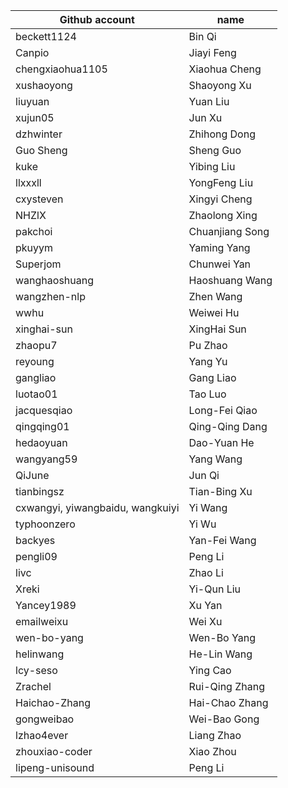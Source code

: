 | Github account | name |
|---|---|
| beckett1124 | Bin Qi |
| Canpio | Jiayi Feng |
| chengxiaohua1105 | Xiaohua Cheng |
| xushaoyong | Shaoyong Xu |
| liuyuan | Yuan Liu |
| xujun05 | Jun Xu |
| dzhwinter | Zhihong Dong |
| Guo Sheng | Sheng Guo |
| kuke | Yibing Liu |
| llxxxll | YongFeng Liu |
| cxysteven | Xingyi Cheng |
| NHZlX | Zhaolong Xing |
| pakchoi | Chuanjiang Song |
| pkuyym | Yaming Yang |
| Superjom | Chunwei Yan |
| wanghaoshuang | Haoshuang Wang |
| wangzhen-nlp | Zhen Wang |
| wwhu | Weiwei Hu |
| xinghai-sun | XingHai Sun |
| zhaopu7 | Pu Zhao |
| reyoung | Yang Yu |
| gangliao | Gang Liao |
| luotao01 | Tao Luo |
| jacquesqiao | Long-Fei Qiao |
| qingqing01 | Qing-Qing Dang |
| hedaoyuan | Dao-Yuan He |
| wangyang59 | Yang Wang |
| QiJune | Jun Qi |
| tianbingsz | Tian-Bing Xu |
| cxwangyi, yiwangbaidu, wangkuiyi | Yi Wang |
| typhoonzero | Yi Wu |
| backyes | Yan-Fei Wang |
| pengli09 | Peng Li |
| livc | Zhao Li |
| Xreki | Yi-Qun Liu |
| Yancey1989 | Xu Yan |
| emailweixu | Wei Xu |
| wen-bo-yang | Wen-Bo Yang |
| helinwang | He-Lin Wang |
| lcy-seso | Ying Cao |
| Zrachel | Rui-Qing Zhang |
| Haichao-Zhang | Hai-Chao Zhang |
| gongweibao | Wei-Bao Gong |
| lzhao4ever | Liang Zhao |
| zhouxiao-coder | Xiao Zhou |
| lipeng-unisound | Peng Li |
